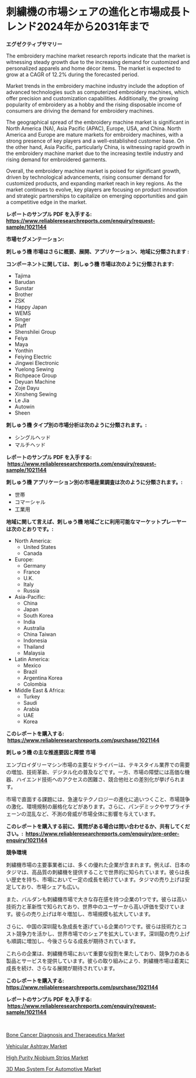 <p><h1>刺繍機の市場シェアの進化と市場成長トレンド2024年から2031年まで</h1></p><p><strong>エグゼクティブサマリー</strong></p>
<p><p>The embroidery machine market research reports indicate that the market is witnessing steady growth due to the increasing demand for customized and personalized apparels and home décor items. The market is expected to grow at a CAGR of 12.2% during the forecasted period. </p><p>Market trends in the embroidery machine industry include the adoption of advanced technologies such as computerized embroidery machines, which offer precision and customization capabilities. Additionally, the growing popularity of embroidery as a hobby and the rising disposable income of consumers are driving the demand for embroidery machines.</p><p>The geographical spread of the embroidery machine market is significant in North America (NA), Asia Pacific (APAC), Europe, USA, and China. North America and Europe are mature markets for embroidery machines, with a strong presence of key players and a well-established customer base. On the other hand, Asia Pacific, particularly China, is witnessing rapid growth in the embroidery machine market due to the increasing textile industry and rising demand for embroidered garments.</p><p>Overall, the embroidery machine market is poised for significant growth, driven by technological advancements, rising consumer demand for customized products, and expanding market reach in key regions. As the market continues to evolve, key players are focusing on product innovation and strategic partnerships to capitalize on emerging opportunities and gain a competitive edge in the market.</p></p>
<p><strong>レポートのサンプル PDF を入手する: <a href="https://www.reliableresearchreports.com/enquiry/request-sample/1021144">https://www.reliableresearchreports.com/enquiry/request-sample/1021144</a></strong></p>
<p><strong>市場セグメンテーション:</strong></p>
<p><strong> 刺しゅう機 市場はさらに概要、展開、アプリケーション、地域に分類されます :</strong></p>
<p><strong>コンポーネントに関しては、 刺しゅう機 市場は次のように分類されます: &nbsp;</strong></p>
<p><ul><li>Tajima</li><li>Barudan</li><li>Sunstar</li><li>Brother</li><li>ZSK</li><li>Happy Japan</li><li>WEMS</li><li>Singer</li><li>Pfaff</li><li>Shenshilei Group</li><li>Feiya</li><li>Maya</li><li>Yonthin</li><li>Feiying Electric</li><li>Jingwei Electronic</li><li>Yuelong Sewing</li><li>Richpeace Group</li><li>Deyuan Machine</li><li>Zoje Dayu</li><li>Xinsheng Sewing</li><li>Le Jia</li><li>Autowin</li><li>Sheen</li></ul></p>
<p><strong> 刺しゅう機 タイプ別の市場分析は次のように分類されます。:</strong></p>
<p><ul><li>シングルヘッド</li><li>マルチヘッド</li></ul></p>
<p><strong>レポートのサンプル PDF を入手する: &nbsp;<a href="https://www.reliableresearchreports.com/enquiry/request-sample/1021144">https://www.reliableresearchreports.com/enquiry/request-sample/1021144</a></strong></p>
<p><strong> 刺しゅう機 アプリケーション別の市場産業調査は次のように分類されます。:</strong></p>
<p><ul><li>世帯</li><li>コマーシャル</li><li>工業用</li></ul></p>
<p><strong>地域に関して言えば、刺しゅう機 地域ごとに利用可能なマーケットプレーヤーは次のとおりです。:</strong></p>
<p><ul>
    <li>
        North America:
        <ul>
            <li>United States</li>
            <li>Canada</li>
        </ul>
    </li>
    <li>
        Europe:
        <ul>
            <li>Germany</li>
            <li>France</li>
            <li>U.K.</li>
            <li>Italy</li>
            <li>Russia</li>
        </ul>
    </li>
    <li>
        Asia-Pacific:
        <ul>
            <li>China</li>
            <li>Japan</li>
            <li>South Korea</li>
            <li>India</li>
            <li>Australia</li>
            <li>China Taiwan</li>
            <li>Indonesia</li>
            <li>Thailand</li>
            <li>Malaysia</li>
        </ul>
    </li>
    <li>
        Latin America:
        <ul>
            <li>Mexico</li>
            <li>Brazil</li>
            <li>Argentina Korea</li>
            <li>Colombia</li>
        </ul>
    </li>
    <li>
        Middle East & Africa:
        <ul>
            <li>Turkey</li>
            <li>Saudi</li>
            <li>Arabia</li>
            <li>UAE</li>
            <li>Korea</li>
        </ul>
    </li>
    </ul></p>
<p><strong>このレポートを購入する: &nbsp;<a href="https://www.reliableresearchreports.com/purchase/1021144">https://www.reliableresearchreports.com/purchase/1021144</a></strong></p>
<p><strong>刺しゅう機 の主な推進要因と障壁 市場</strong></p>
<p><p>エンブロイダリーマシン市場の主要なドライバーは、テキスタイル業界での需要の増加、技術革新、デジタル化の普及などです。一方、市場の障壁には高価な機器、ハイエンド技術へのアクセスの困難さ、競合他社との差別化が挙げられます。</p><p>市場で直面する課題には、急速なテクノロジーの進化に追いつくこと、市場競争の激化、環境規制の厳格化などがあります。さらに、パンデミックやサプライチェーンの混乱など、不測の脅威が市場全体に影響を与えています。</p></p>
<p><strong>このレポートを購入する前に、質問がある場合は問い合わせるか、共有してください。:&nbsp; <a href="https://www.reliableresearchreports.com/enquiry/pre-order-enquiry/1021144">https://www.reliableresearchreports.com/enquiry/pre-order-enquiry/1021144</a></strong></p>
<p><strong>競争環境</strong></p>
<p><p>刺繍機市場の主要事業者には、多くの優れた企業が含まれます。例えば、日本のタジマは、高品質の刺繍機を提供することで世界的に知られています。彼らは長い歴史を持ち、市場において一定の成長を続けています。タジマの売り上げは安定しており、市場シェアも広い。</p><p>また、バルダンも刺繍機市場で大きな存在感を持つ企業の1つです。彼らは高い技術力と革新性で知られており、世界中のユーザーから高い評価を受けています。彼らの売り上げは年々増加し、市場規模も拡大しています。</p><p>さらに、中国の深圳龍も急成長を遂げている企業の1つです。彼らは技術力とコスト競争力を活かし、世界市場でのシェアを拡大しています。深圳龍の売り上げも順調に増加し、今後さらなる成長が期待されています。</p><p>これらの企業は、刺繍機市場において重要な役割を果たしており、競争力のある製品とサービスを提供しています。彼らの取り組みにより、刺繍機市場は着実に成長を続け、さらなる展開が期待されています。</p></p>
<p><strong>このレポートを購入する: &nbsp; <a href="https://www.reliableresearchreports.com/purchase/1021144">https://www.reliableresearchreports.com/purchase/1021144</a></strong></p>
<p><strong>レポートのサンプル PDF を入手する: &nbsp;<a href="https://www.reliableresearchreports.com/enquiry/request-sample/1021144">https://www.reliableresearchreports.com/enquiry/request-sample/1021144</a></strong><strong></strong></p>
<p>&nbsp;</p>
<p><p><a href="https://view.publitas.com/reportprime-1/bone-cancer-diagnosis-and-therapeutics-market-research-report-provides-critical-insights-that-can-help-shape-business-development-and-investment-strategies/">Bone Cancer Diagnosis and Therapeutics Market</a></p><p><a href="https://github.com/angelajermaine/Market-Research-Report-List-2/blob/main/vehicular-ashtray-market.md">Vehicular Ashtray Market</a></p><p><a href="https://skillful-vermicelli-b89.notion.site/High-Purity-Niobium-Strips-Market-with-the-goal-of-estimating-the-market-size-and-future-growth-pote-4c6d6611acfe46168ef4de1f5b0a0f4b">High Purity Niobium Strips Market</a></p><p><a href="https://github.com/beatblasta/Market-Research-Report-List-2/blob/main/3d-map-system-for-automotive-market.md">3D Map System For Automotive Market</a></p></p>